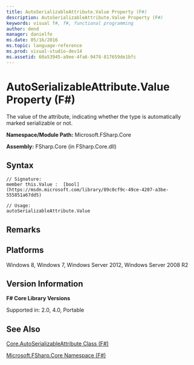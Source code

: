 ```yaml
---
title: AutoSerializableAttribute.Value Property (F#)
description: AutoSerializableAttribute.Value Property (F#)
keywords: visual f#, f#, functional programming
author: dend
manager: danielfe
ms.date: 05/16/2016
ms.topic: language-reference
ms.prod: visual-studio-dev14
ms.assetid: 60a53945-a9ee-4fa6-9478-817659de1bfc 
---
```


# AutoSerializableAttribute.Value Property (F#)

The value of the attribute, indicating whether the type is automatically marked serializable or not.

**Namespace/Module Path:** Microsoft.FSharp.Core

**Assembly:** FSharp.Core (in FSharp.Core.dll)


## Syntax

```
// Signature:
member this.Value :  [bool](https://msdn.microsoft.com/library/89c0cf9c-49ce-4207-a3be-555851a67dd5)

// Usage:
autoSerializableAttribute.Value
```

## Remarks

## Platforms
Windows 8, Windows 7, Windows Server 2012, Windows Server 2008 R2


## Version Information
**F# Core Library Versions**

Supported in: 2.0, 4.0, Portable




## See Also
[Core.AutoSerializableAttribute Class &#40;F&#35;&#41;](Core.AutoSerializableAttribute-Class-%5BFSharp%5D.md)

[Microsoft.FSharp.Core Namespace &#40;F&#35;&#41;](Microsoft.FSharp.Core-Namespace-%5BFSharp%5D.md)

